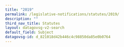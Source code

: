 ```yaml
---
title: "2019"
permalink: /legislative-notifications/statutes/2019/
description: ""
third_nav_title: Statutes
layout: datagovsg-v2-search
default_field: Subject
datagovsg-id: d_821018d42b446c4c98850da85e0b0764
---
```

